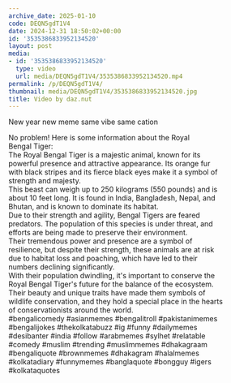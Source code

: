 ```yaml
---
archive_date: 2025-01-10
code: DEQN5gdT1V4
date: 2024-12-31 18:50:02+00:00
id: '3535386833952134520'
layout: post
media:
- id: '3535386833952134520'
  type: video
  url: media/DEQN5gdT1V4/3535386833952134520.mp4
permalink: /p/DEQN5gdT1V4/
thumbnail: media/DEQN5gdT1V4/3535386833952134520.jpg
title: Video by daz.nut
---
```


New year new meme same vibe same cation  
  
No problem! Here is some information about the Royal  
Bengal Tiger:  
The Royal Bengal Tiger is a majestic animal, known for its  
powerful presence and attractive appearance. Its orange fur  
with black stripes and its fierce black eyes make it a symbol of  
strength and majesty.  
This beast can weigh up to 250 kilograms (550 pounds) and is  
about 10 feet long. It is found in India, Bangladesh, Nepal, and  
Bhutan, and is known to dominate its habitat.  
Due to their strength and agility, Bengal Tigers are feared  
predators. The population of this species is under threat, and  
efforts are being made to preserve their environment.  
Their tremendous power and presence are a symbol of  
resilience, but despite their strength, these animals are at risk  
due to habitat loss and poaching, which have led to their  
numbers declining significantly.  
With their population dwindling, it's important to conserve the  
Royal Bengal Tiger's future for the balance of the ecosystem.  
Their beauty and unique traits have made them symbols of  
wildlife conservation, and they hold a special place in the hearts  
of conservationists around the world.  
#bengalicomedy #asianmemes #bengalitroll #pakistanimemes  
#bengalijokes #thekolkatabuzz #ig #funny #dailymemes  
#desibanter #india #follow #arabmemes #sylhet #relatable  
#comedy #muslim #trending #muslimmemes #dhakagraam  
#bengaliquote #brownmemes #dhakagram #halalmemes  
#kolkatadiary #funnymemes #banglaquote #bongguy #igers  
#kolkataquotes